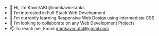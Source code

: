 - 👋 Hi, I’m Kavin/AKI @immkavin-ranks
- 👀 I’m interested in Full-Stack Web Development
- 🌱 I’m currently learning Responsive Web Design using intermediate CSS 
- 💞️ I’m looking to collaborate on any Web Development Projects
- 📫 To reach me, Email: immkavin.ofcl@gmail.com

<!---
immkavin-ranks/immkavin-ranks is a ✨ special ✨ repository because its `README.md` (this file) appears on your GitHub profile.
You can click the Preview link to take a look at your changes.
--->

